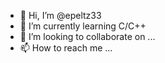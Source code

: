 - 👋 Hi, I’m @epeltz33
- 🌱 I’m currently learning C/C++
- 💞️ I’m looking to collaborate on ...
- 📫 How to reach me ...

<!---
epeltz33/epeltz33 is a ✨ special ✨ repository because its `README.md` (this file) appears on your GitHub profile.
You can click the Preview link to take a look at your changes.
--->
